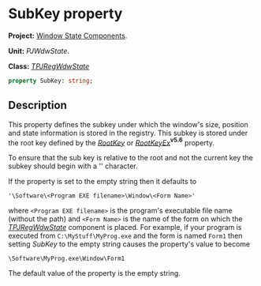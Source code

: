 # SubKey property #

**Project:** [Window State Components](../API.md).

**Unit:** _PJWdwState_.

**Class:** _[TPJRegWdwState](./TPJRegWdwState.md)_

```pascal
property SubKey: string;
```

## Description ##

This property defines the subkey under which the window's size, position and state information is stored in the registry. This subkey is stored under the root key defined by the _[RootKey](./TPJRegWdwState-RootKey.md)_ or _[RootKeyEx](./TPJRegWdwState-RootKeyEx.md)_**<sup>v5.6</sup>** property.

To ensure that the sub key is relative to the root and not the current key the subkey should begin with a '\' character.

If the property is set to the empty string then it defaults to

`'\Software\<Program EXE filename>\Window\<Form Name>'`

where `<Program EXE filename>` is the program's executable file name (without the path) and `<Form Name>` is the name of the form on which the _[TPJRegWdwState](./TPJRegWdwState.md)_ component is placed. For example, if your program is executed from `C:\MyStuff\MyProg.exe` and the form is named `Form1` then setting _SubKey_ to the empty string causes the property's value to become

`\Software\MyProg.exe\Window\Form1`

The default value of the property is the empty string.